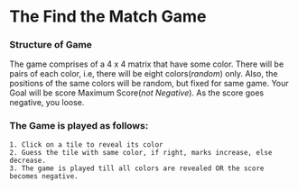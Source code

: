 # The Find the Match Game

### Structure of Game

The game comprises of a 4 x 4 matrix that have some color. There will be pairs of each color, i.e, there will be eight colors(_random_) only. Also, the positions of the same colors will be random, but fixed for same game. Your Goal will be score Maximum Score(_not Negative_). As the score goes negative, you loose.

### The Game is played as follows:

	1. Click on a tile to reveal its color
	2. Guess the tile with same color, if right, marks increase, else decrease.
	3. The game is played till all colors are revealed OR the score becomes negative.
